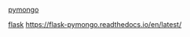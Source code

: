 [pymongo](https://www.mongodb.com/blog/post/getting-started-with-python-and-mongodb)

[flask](https://dzone.com/articles/python-flask-code-generator)
https://flask-pymongo.readthedocs.io/en/latest/